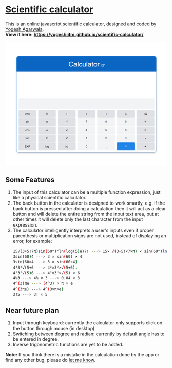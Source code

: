 # [Scientific calculator](https://yogeshiitm.github.io/scientific-calculator/)
This is an online javascript scientific calculator, designed and coded by [Yogesh Agarwala](http://yogeshiitm.github.io/).\
**View it here: https://yogeshiitm.github.io/scientific-calculator/**
<!-- ![Scientific calculator](images/calculator.png) --> 
<a href="https://yogeshiitm.github.io/scientific-calculator/"><img src="images/calculator.png"></a>

## Some Features
1. The input of this calculator can be a multiple function expression, just like a physical scientific calculator.  
2. The back button in the calculator is designed to work smartly, e.g. if the back button is pressed after doing a calculation then it will act as a clear button and will delete the entire string from the input text area, but at other times it will delete only the last character from the input expression. 
3. The calculator intelligently interprets a user's inputs even if proper parenthesis or multiplication signs are not used, instead of displaying an error, for example:
    ```sh
    15√(3+5!7π)sin(60°)^ln(log(5)e)7! ---> 15× √(3+5!×7×π) × sin(60°)ln(log(5)×e) × 7!
    3sin(60)4 ---> 3 × sin(60) × 4
    3sin(60×4 ---> 3 × sin(60×4)
    4²3²√(5+6 ---> 4²×3²×√(5+6).
    4²3²√(5)6 ---> 4²×3²×√(5) × 6
    4%3 ---> 4% × 3 ---> 0.04 × 3
    4^(3)πe ---> (4^3) × π × e
    4^(3πe) ---> 4^(3×π×e)
    3!5 ---> 3! × 5
    ```
    

## Near future plan
1. Input through keyboard: currently the calculator only supports click on the button through mouse (in desktop)
2. Switching between degree and radian: currently by default angle has to be entered in degree.
3. Inverse trigonometric functions are yet to be added.

    
**Note:** 
If you think there is a mistake in the calculation done by the app or find any other bug, please do [let me know](https://yogeshiitm.github.io/about).